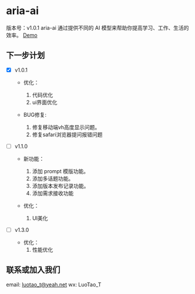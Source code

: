 # aria-ai

版本号：v1.0.1
aria-ai 通过提供不同的 AI 模型来帮助你提高学习、工作、生活的效率。 [Demo](https://aria-platform.top/)

## 下一步计划

- [x] v1.0.1
    * 优化：
      1. 代码优化
      2. ui界面优化

    * BUG修复:
      1. 修复移动端vh高度显示问题。
      2. 修复safari浏览器提问报错问题

- [ ] v1.1.0
    * 新功能：
      1. 添加 prompt 模版功能。
      2. 添加多话题功能。
      3. 添加版本发布记录功能。
      4. 添加需求接收功能

    * 优化：
      1. UI美化

- [ ] v1.3.0
    * 优化：
      1. 性能优化

## 联系或加入我们
email: luotao_t@yeah.net
wx: LuoTao_T
